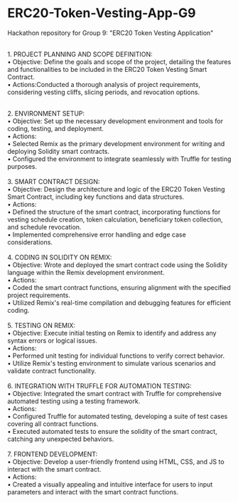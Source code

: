 # ERC20-Token-Vesting-App-G9
Hackathon repository for Group 9: "ERC20 Token Vesting Application"


<br>1.	PROJECT PLANNING AND SCOPE DEFINITION:<br>
•	Objective: Define the goals and scope of the project, detailing the features and functionalities to be included in the ERC20 Token Vesting Smart Contract.<br>
•	Actions:Conducted a thorough analysis of project requirements, considering vesting cliffs, slicing periods, and revocation options.<br>

<br>2.	ENVIRONMENT SETUP:<br>
•	Objective: Set up the necessary development environment and tools for coding, testing, and deployment.<br>
•	Actions:<br>
•	Selected Remix as the primary development environment for writing and deploying Solidity smart contracts.<br>
•	Configured the environment to integrate seamlessly with Truffle for testing purposes.<br>
<br>3.	SMART CONTRACT DESIGN:<br>
•	Objective: Design the architecture and logic of the ERC20 Token Vesting Smart Contract, including key functions and data structures.<br>
•	Actions:<br>
•	Defined the structure of the smart contract, incorporating functions for vesting schedule creation, token calculation, beneficiary token collection, and schedule revocation.<br>
•	Implemented comprehensive error handling and edge case considerations.<br>
<br>4.	CODING IN SOLIDITY  ON REMIX:<br>
•	Objective: Wrote and deployed the smart contract code using the Solidity language within the Remix development environment.<br>
•	Actions:<br>
•	Coded the smart contract functions, ensuring alignment with the specified project requirements.<br>
•	Utilized Remix's real-time compilation and debugging features for efficient coding.<br>
<br>5.	TESTING ON REMIX:<br>
•	Objective: Execute initial testing on Remix to identify and address any syntax errors or logical issues.<br>
•	Actions:<br>
•	Performed unit testing for individual functions to verify correct behavior.<br>
•	Utilize Remix's testing environment to simulate various scenarios and validate contract functionality.<br>
<br>6.	INTEGRATION WITH TRUFFLE FOR AUTOMATION TESTING:<br>
•	Objective: Integrated the smart contract with Truffle for comprehensive automated testing using a testing framework.<br>
•	Actions:<br>
•	Configured Truffle for automated testing, developing a suite of test cases covering all contract functions.<br>
•	Executed automated tests to ensure the solidity of the smart contract, catching any unexpected behaviors.<br>
<br>7.	FRONTEND DEVELOPMENT:<br>
•	Objective: Develop a user-friendly frontend using HTML, CSS, and JS to interact with the smart contract.<br>
•	Actions:<br>
•	Created a visually appealing and intuitive interface for users to input parameters and interact with the smart contract functions.<br>
